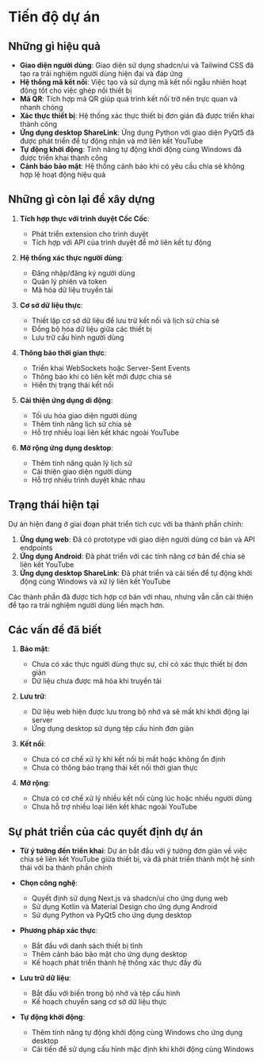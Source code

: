 # Tiến độ dự án

## Những gì hiệu quả

- **Giao diện người dùng**: Giao diện sử dụng shadcn/ui và Tailwind CSS đã tạo ra trải nghiệm người dùng hiện đại và đáp ứng
- **Hệ thống mã kết nối**: Việc tạo và sử dụng mã kết nối ngẫu nhiên hoạt động tốt cho việc ghép nối thiết bị
- **Mã QR**: Tích hợp mã QR giúp quá trình kết nối trở nên trực quan và nhanh chóng
- **Xác thực thiết bị**: Hệ thống xác thực thiết bị đơn giản đã được triển khai thành công
- **Ứng dụng desktop ShareLink**: Ứng dụng Python với giao diện PyQt5 đã được phát triển để tự động nhận và mở liên kết YouTube
- **Tự động khởi động**: Tính năng tự động khởi động cùng Windows đã được triển khai thành công
- **Cảnh báo bảo mật**: Hệ thống cảnh báo khi có yêu cầu chia sẻ không hợp lệ hoạt động hiệu quả

## Những gì còn lại để xây dựng

1. **Tích hợp thực với trình duyệt Cốc Cốc**:
   - Phát triển extension cho trình duyệt
   - Tích hợp với API của trình duyệt để mở liên kết tự động

2. **Hệ thống xác thực người dùng**:
   - Đăng nhập/đăng ký người dùng
   - Quản lý phiên và token
   - Mã hóa dữ liệu truyền tải

3. **Cơ sở dữ liệu thực**:
   - Thiết lập cơ sở dữ liệu để lưu trữ kết nối và lịch sử chia sẻ
   - Đồng bộ hóa dữ liệu giữa các thiết bị
   - Lưu trữ cấu hình người dùng

4. **Thông báo thời gian thực**:
   - Triển khai WebSockets hoặc Server-Sent Events
   - Thông báo khi có liên kết mới được chia sẻ
   - Hiển thị trạng thái kết nối

5. **Cải thiện ứng dụng di động**:
   - Tối ưu hóa giao diện người dùng
   - Thêm tính năng lịch sử chia sẻ
   - Hỗ trợ nhiều loại liên kết khác ngoài YouTube

6. **Mở rộng ứng dụng desktop**:
   - Thêm tính năng quản lý lịch sử
   - Cải thiện giao diện người dùng
   - Hỗ trợ nhiều trình duyệt khác nhau

## Trạng thái hiện tại

Dự án hiện đang ở giai đoạn phát triển tích cực với ba thành phần chính:

1. **Ứng dụng web**: Đã có prototype với giao diện người dùng cơ bản và API endpoints
2. **Ứng dụng Android**: Đã phát triển với các tính năng cơ bản để chia sẻ liên kết YouTube
3. **Ứng dụng desktop ShareLink**: Đã phát triển và cải tiến để tự động khởi động cùng Windows và xử lý liên kết YouTube

Các thành phần đã được tích hợp cơ bản với nhau, nhưng vẫn cần cải thiện để tạo ra trải nghiệm người dùng liền mạch hơn.

## Các vấn đề đã biết

1. **Bảo mật**: 
   - Chưa có xác thực người dùng thực sự, chỉ có xác thực thiết bị đơn giản
   - Dữ liệu chưa được mã hóa khi truyền tải

2. **Lưu trữ**: 
   - Dữ liệu web hiện được lưu trong bộ nhớ và sẽ mất khi khởi động lại server
   - Ứng dụng desktop sử dụng tệp cấu hình đơn giản

3. **Kết nối**: 
   - Chưa có cơ chế xử lý khi kết nối bị mất hoặc không ổn định
   - Chưa có thông báo trạng thái kết nối thời gian thực

4. **Mở rộng**: 
   - Chưa có cơ chế xử lý nhiều kết nối cùng lúc hoặc nhiều người dùng
   - Chưa hỗ trợ nhiều loại liên kết khác ngoài YouTube

## Sự phát triển của các quyết định dự án

- **Từ ý tưởng đến triển khai**: Dự án bắt đầu với ý tưởng đơn giản về việc chia sẻ liên kết YouTube giữa thiết bị, và đã phát triển thành một hệ sinh thái với ba thành phần chính

- **Chọn công nghệ**: 
  - Quyết định sử dụng Next.js và shadcn/ui cho ứng dụng web
  - Sử dụng Kotlin và Material Design cho ứng dụng Android
  - Sử dụng Python và PyQt5 cho ứng dụng desktop

- **Phương pháp xác thực**: 
  - Bắt đầu với danh sách thiết bị tĩnh
  - Thêm cảnh báo bảo mật cho ứng dụng desktop
  - Kế hoạch phát triển thành hệ thống xác thực đầy đủ

- **Lưu trữ dữ liệu**: 
  - Bắt đầu với biến trong bộ nhớ và tệp cấu hình
  - Kế hoạch chuyển sang cơ sở dữ liệu thực

- **Tự động khởi động**: 
  - Thêm tính năng tự động khởi động cùng Windows cho ứng dụng desktop
  - Cải tiến để sử dụng cấu hình mặc định khi khởi động cùng Windows
